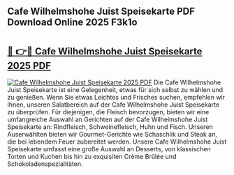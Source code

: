 ## Cafe Wilhelmshohe Juist Speisekarte PDF Download Online 2025 F3k1o

# <h2><a href="http://gcbji8.nevu.top/?p=Cafe+Wilhelmshohe+Juist+Speisekarte">🔗 👉🔴 Cafe Wilhelmshohe Juist Speisekarte 2025 PDF</a></h2>

[![Cafe Wilhelmshohe Juist Speisekarte 2025 PDF](https://i.imgur.com/dBaPXMq.png)](http://gcbji8.nevu.top/?p=Cafe+Wilhelmshohe+Juist+Speisekarte)
Die Cafe Wilhelmshohe Juist Speisekarte ist eine Gelegenheit, etwas für sich selbst zu wählen und zu genießen. Wenn Sie etwas Leichtes und Frisches suchen, empfehlen wir Ihnen, unseren Salatbereich auf der Cafe Wilhelmshohe Juist Speisekarte zu überprüfen. Für diejenigen, die Fleisch bevorzugen, bieten wir eine umfangreiche Auswahl an Gerichten auf der Cafe Wilhelmshohe Juist Speisekarte an: Rindfleisch, Schweinefleisch, Huhn und Fisch. Unseren Auserwählten bieten wir Gourmet-Gerichte wie Schaschlik und Steak an, die bei lebendem Feuer zubereitet werden. Unsere Cafe Wilhelmshohe Juist Speisekarte umfasst eine große Auswahl an Desserts, von klassischen Torten und Kuchen bis hin zu exquisiten Crème Brûlée und Schokoladenspezialitäten.
